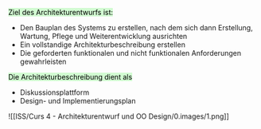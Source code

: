

<mark style="background: #BBFABBA6;">Ziel des Architekturentwurfs ist:</mark>

- Den Bauplan des Systems zu erstellen, nach dem sich dann Erstellung, Wartung, Pflege und Weiterentwicklung ausrichten
- Ein vollstandige Architekturbeschreibung erstellen
- Die geforderten funktionalen und nicht funktionalen Anforderungen gewahrleisten

<mark style="background: #BBFABBA6;">Die Architekturbeschreibung dient als</mark>

- Diskussionsplattform
- Design- und Implementierungsplan


![[ISS/Curs 4 - Architekturentwurf und OO Design/0.images/1.png]]
